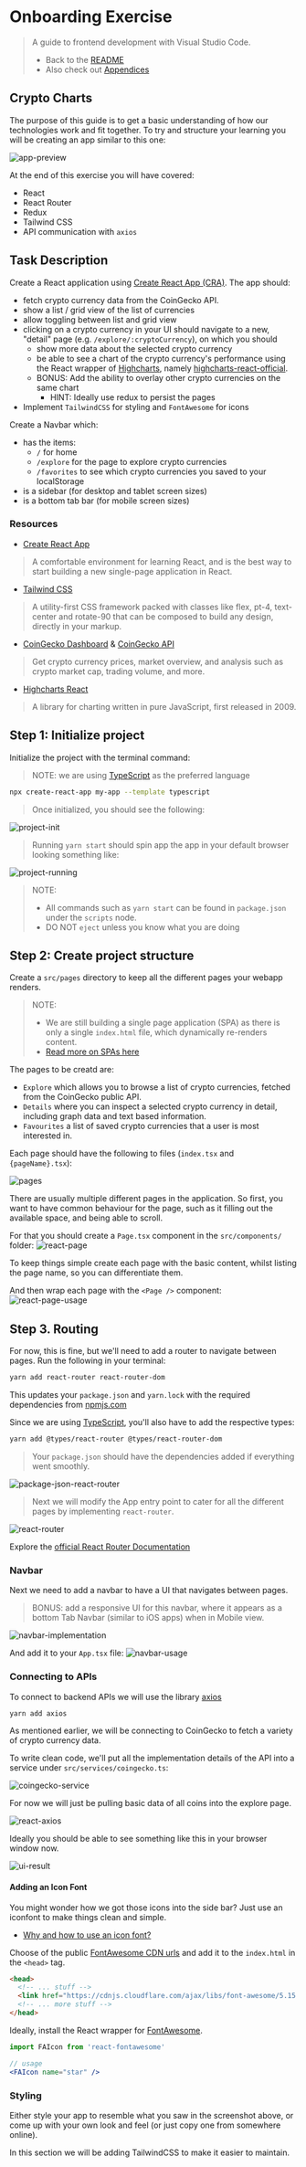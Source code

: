 # Onboarding Exercise

> A guide to frontend development with Visual Studio Code.
>
> - Back to the [README](../../../README.md)
> - Also check out [Appendices](../appendix/CodingStandards.md)

## Crypto Charts

The purpose of this guide is to get a basic understanding of how our technologies work and fit together. To try and structure your learning you will be creating an app similar to this one:

![app-preview](https://user-images.githubusercontent.com/3089012/120917236-5fdf2200-c6ae-11eb-89ea-55fb3eee2678.gif)

At the end of this exercise you will have covered:

- React
- React Router
- Redux
- Tailwind CSS
- API communication with `axios`

## Task Description

Create a React application using [Create React App (CRA)](https://reactjs.org/docs/create-a-new-react-app.html#create-react-app). The app should:

- fetch crypto currency data from the CoinGecko API.
- show a list / grid view of the list of currencies
- allow toggling between list and grid view
- clicking on a crypto currency in your UI should navigate to a new, "detail" page (e.g. `/explore/:cryptoCurrency`), on which you should
  - show more data about the selected crypto currency
  - be able to see a chart of the crypto currency's performance using the React wrapper of [Highcharts](https://www.highcharts.com/demo), namely [highcharts-react-official](https://www.npmjs.com/package/highcharts-react-official).
  - BONUS: Add the ability to overlay other crypto currencies on the same chart
    - HINT: Ideally use redux to persist the pages
- Implement `TailwindCSS` for styling and `FontAwesome` for icons

Create a Navbar which:

- has the items:
  - `/` for home
  - `/explore` for the page to explore crypto currencies
  - `/favorites` to see which crypto currencies you saved to your localStorage
- is a sidebar (for desktop and tablet screen sizes)
- is a bottom tab bar (for mobile screen sizes)

### Resources

- [Create React App](https://reactjs.org/docs/create-a-new-react-app.html#create-react-app)

> A comfortable environment for learning React, and is the best way to start building a new single-page application in React.

- [Tailwind CSS](https://tailwindcss.com/)

> A utility-first CSS framework packed with classes like flex, pt-4, text-center and rotate-90 that can be composed to build any design, directly in your markup.

- [CoinGecko Dashboard](https://www.coingecko.com/en) & [CoinGecko API](https://www.coingecko.com/api/documentations/v3)

> Get crypto currency prices, market overview, and analysis such as crypto market cap, trading volume, and more.

- [Highcharts React](https://www.npmjs.com/package/highcharts-react-official)

> A library for charting written in pure JavaScript, first released in 2009.

## Step 1: Initialize project

Initialize the project with the terminal command:
> NOTE: we are using [TypeScript](https://www.typescriptlang.org/) as the preferred language

```sh
npx create-react-app my-app --template typescript
```

> Once initialized, you should see the following:
>
![project-init](../../assets/assessment/1-project-init.png)

> Running `yarn start` should spin app the app in your default browser looking something like:
>
![project-running](,,/../../../assets/assessment/1-project-running.png)

>NOTE:
>
> - All commands such as `yarn start` can be found in `package.json` under the `scripts` node.
> - DO NOT `eject` unless you know what you are doing

## Step 2: Create project structure

Create a `src/pages` directory to keep all the different pages your webapp renders.

> NOTE:
>
> - We are still building a single page application (SPA) as there is only a single `index.html` file, which dynamically re-renders content.
> - [Read more on SPAs here](https://medium.com/@NeotericEU/single-page-application-vs-multiple-page-application-2591588efe58)

The pages to be creatd are:

- `Explore` which allows you to browse a list of crypto currencies, fetched from the CoinGecko public API.
- `Details` where you can inspect a selected crypto currency in detail, including graph data and text based information.
- `Favourites` a list of saved crypto currencies that a user is most interested in.

Each page should have the following to files (`index.tsx` and `{pageName}.tsx`):

![pages](../../assets/assessment/2-pages.png)

There are usually multiple different pages in the application. So first, you want to have common behaviour for the page, such as it filling out the available space, and being able to scroll.

For that you should create a `Page.tsx` component in the `src/components/` folder:
![react-page](../../assets/assessment/react-page.png)


To keep things simple create each page with the basic content, whilst listing the page name, so you can differentiate them.

And then wrap each page with the `<Page />` component:
![react-page-usage](../../assets/assessment/react-page-usage.png)

## Step 3. Routing

For now, this is fine, but we'll need to add a router to navigate between pages. Run the following in your terminal:

```sh
yarn add react-router react-router-dom
```

This updates your `package.json` and `yarn.lock` with the required dependencies from [npmjs.com](http://npmjs.com)

Since we are using [TypeScript](https://www.typescriptlang.org/), you'll also have to add the respective types:

```sh
yarn add @types/react-router @types/react-router-dom
```

> Your `package.json` should have the dependencies added if everything went smoothly.

![package-json-react-router](../../assets/assessment/2-react-router-dependencies.png)

> Next we will modify the App entry point to cater for all the different pages by implementing `react-router`.

![react-router](../../assets/assessment/react-router.png)

Explore the [official React Router Documentation](https://reactrouter.com/web/example/basic)

### Navbar

Next we need to add a navbar to have a UI that navigates between pages.

> BONUS: add a responsive UI for this navbar, where it appears as a bottom Tab Navbar (similar to iOS apps) when in Mobile view.

![navbar-implementation](../../assets/assessment/react-router-navbar-implementation.png)

And add it to your `App.tsx` file:
![navbar-usage](../../assets/assessment/react-router-navbar-usage.png)

### Connecting to APIs

To connect to backend APIs we will use the library [axios](https://www.npmjs.com/package/axios)

```sh
yarn add axios
```

As mentioned earlier, we will be connecting to CoinGecko to fetch a variety of crypto currency data.

To write clean code, we'll put all the implementation details of the API into a service under `src/services/coingecko.ts`:

![coingecko-service](../../assets/assessment/coingecko-service.png)

For now we will just be pulling basic data of all coins into the explore page.

![react-axios](../../assets/assessment/react-axios.png)

Ideally you should be able to see something like this in your browser window now.

![ui-result](../../assets/assessment/ui-result.png)

#### Adding an Icon Font

You might wonder how we got those icons into the side bar? Just use an iconfont to make things clean and simple.

- [Why and how to use an icon font?](https://www.google.com/url?sa=t&rct=j&q=&esrc=s&source=web&cd=&ved=2ahUKEwi88MOSg4bxAhVFyqQKHadqApwQtwIwDHoECAIQAw&url=https%3A%2F%2Fvanseodesign.com%2Fweb-design%2Ficon-fonts%2F&usg=AOvVaw20pkUUhWl_HT7khSojuexU)

Choose of the public [FontAwesome CDN urls](https://cdnjs.com/libraries/font-awesome) and add it to the `index.html` in the `<head>` tag.

```html
<head>
  <!-- ... stuff -->
  <link href="https://cdnjs.cloudflare.com/ajax/libs/font-awesome/5.15.3/css/all.min.css" rel="stylesheet">
  <!-- ... more stuff -->
</head>
```

Ideally, install the React wrapper for [FontAwesome](https://fontawesome.com/v5.15/icons?d=gallery&p=2).

```jsx
import FAIcon from 'react-fontawesome'

// usage
<FAIcon name="star" />
```

### Styling

Either style your app to resemble what you saw in the screenshot above, or come up with your own look and feel (or just copy one from somewhere online).

In this section we will be adding TailwindCSS to make it easier to maintain.
